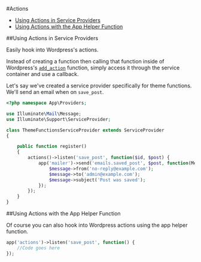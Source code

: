 #Actions

- [Using Actions in Service Providers](#actions-in-service-providers)
- [Using Actions with the App Helper Function](#actions-with-app-helper-function)

<a name="actions-in-service-providers"></a>
##Using Actions in Service Providers

Easily hook into Wordpress's actions.

Instead of creating a function then calling that function inside of Wordpress's [`add_action`](https://developer.wordpress.org/reference/functions/add_action/) function, simply access it through the service container and use a callback. 

Let's say we've created a service provider specifically for theme functions. We'll send an email when on `save_post`.

```php
<?php namespace App\Providers;

use Illuminate\Mail\Message;
use Illuminate\Support\ServiceProvider;

class ThemeFunctionsServiceProvider extends ServiceProvider
{

    public function register()
    {
        actions()->listen('save_post', function($id, $post) {
            app('mailer')->send('emails.saved_post', $post, function(Message $message) {
                $message->from('no-reply@example.com');
                $message->to('admin@example.com');
                $message->subject('Post was saved');
            });
        });
    }
}
```

<a name="actions-with-app-helper-function"></a>
##Using Actions with the App Helper Function

Of course you can also hook into Wordpress actions using the app helper function.

```php
app('actions')->listen('save_post', function() {
    //Code goes here
});
```